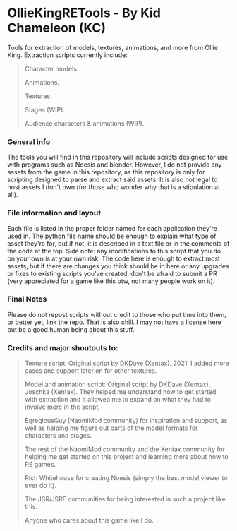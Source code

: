 # OllieKingRETools - By Kid Chameleon (KC)
Tools for extraction of models, textures, animations, and more from Ollie King.
Extraction scripts currently include:
> Character models.
> 
> Animations.
> 
> Textures.
> 
> Stages (WIP).
> 
> Audience characters & animations (WIP).

### General info
The tools you will find in this repository will include scripts designed for use with programs such as Noesis and blender. However, I do not provide any assets from the game in this repository, as this repository is only for scripting designed to parse and extract said assets. It is also not legal to host assets I don't own (for those who wonder why that is a stipulation at all).

### File information and layout
Each file is listed in the proper folder named for each application they're used in. The python file name should be enough to explain what type of asset they're for, but if not, it is described in a text file or in the comments of the code at the top.
Side note: any modifications to this script that you do on your own is at your own risk. The code here is enough to extract most assets, but if there are changes you think should be in here or any upgrades or fixes to existing scripts you've created, don't be afraid to submit a PR (very appreciated for a game like this btw, not many people work on it).

### Final Notes
Please do not repost scripts without credit to those who put time into them, or better yet, link the repo. That is also chill.
I may not have a license here but be a good human being about this stuff.

### Credits and major shoutouts to:
> Texture script: Original script by DKDave (Xentax), 2021. I added more cases and support later on for other textures.
> 
> Model and animation script: Original script by DKDave (Xentax), Joschka (Xentax). They helped me understand how to get started with extraction and it allowed me to expand on what they had to involve more in the script.
> 
> EgregiousGuy (NaomiMod community) for inspiration and support, as well as helping me figure out parts of the model formats for characters and stages.
> 
> The rest of the NaomiMod community and the Xentax community for helping me get started on this project and learning more about how to RE games.
> 
> Rich Whitehouse for creating Noesis (simply the best model viewer to ever do it).
> 
> The JSR/JSRF communities for being interested in such a project like this.
> 
> Anyone who cares about this game like I do.
